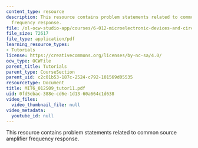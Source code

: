 ```yaml
---
content_type: resource
description: This resource contains problem statements related to common source amplifier
  frequency response.
file: /ol-ocw-studio-app/courses/6-012-microelectronic-devices-and-circuits-spring-2009/0fd5ebac388ecd6e1d1360a664c1d638_MIT6_012S09_tutor11.pdf
file_size: 72617
file_type: application/pdf
learning_resource_types:
- Tutorials
license: https://creativecommons.org/licenses/by-nc-sa/4.0/
ocw_type: OCWFile
parent_title: Tutorials
parent_type: CourseSection
parent_uid: c2c01b53-187c-2524-c792-101569d05535
resourcetype: Document
title: MIT6_012S09_tutor11.pdf
uid: 0fd5ebac-388e-cd6e-1d13-60a664c1d638
video_files:
  video_thumbnail_file: null
video_metadata:
  youtube_id: null
---
```

This resource contains problem statements related to common source amplifier frequency response.